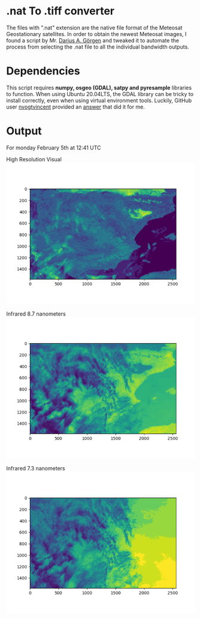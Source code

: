 # .nat To .tiff converter

The files with ".nat" extension are the native file format of the Meteosat Geostationary satellites. In order to obtain the newest Meteosat images, I found a script by Mr. [Darius A. Görgen](https://www.dariusgoergen.com/contents/blog/2020-06-14-nat2tif/index.html) and tweaked it to automate the process from selecting the .nat file to all the individual bandwidth outputs.

# Dependencies
This script requires **numpy, osgeo (GDAL), satpy and pyresample** libraries to function. When using Ubuntu 20.04LTS, the GDAL library can be tricky to install correctly, even when using virtual environment tools. Luckily, GitHub user [nvogtvincent](https://github.com/nvogtvincent) provided an [answer](https://github.com/ContinuumIO/anaconda-issues/issues/10351#issuecomment-976661610) that did it for me.

# Output
For monday February 5th at 12:41 UTC

High Resolution Visual
![12_41NA_HRV](12_41NA_HRV.png "HRV")

Infrared 8.7 nanometers
![12_41IR_087](12_41IR_087.png "IR")

Infrared 7.3 nanometers
![12_41WV_073](12_41WV_073.png "WV")
